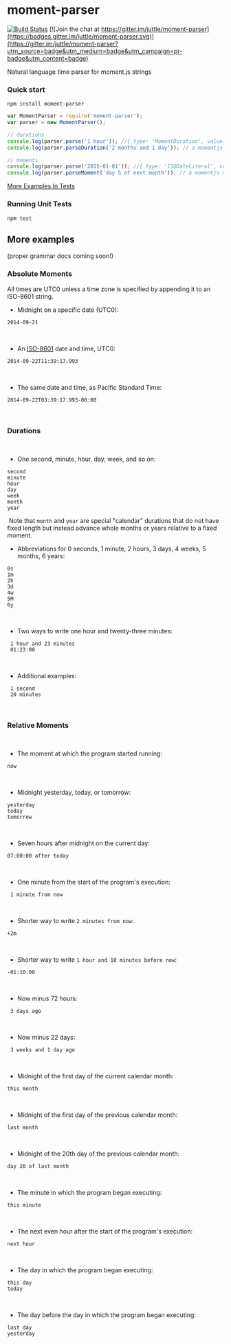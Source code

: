 # moment-parser

[![Build Status](https://travis-ci.org/juttle/moment-parser.svg)](https://travis-ci.org/juttle/moment-parser)
[![Join the chat at https://gitter.im/juttle/moment-parser](https://badges.gitter.im/juttle/moment-parser.svg)](https://gitter.im/juttle/moment-parser?utm_source=badge&utm_medium=badge&utm_campaign=pr-badge&utm_content=badge)

Natural language time parser for moment.js strings

### Quick start

```npm install moment-parser```

```js
var MomentParser = require('moment-parser');
var parser = new MomentParser();

// durations
console.log(parser.parse('1 hour')); //{ type: 'MomentDuration', value: 1, unit: 'hour' }
console.log(parser.parseDuration('2 months and 1 day')); // a momentjs duration of { days: 1, months: 2 }

// moments
console.log(parser.parse('2015-01-01')); //{ type: 'ISODateLiteral', value: '2015-01-01T00:00:00' }
console.log(parser.parseMoment('day 5 of next month')); // a momentjs moment at the start of next month plus 4 days
```


[More Examples In Tests](test/)


### Running Unit Tests

```npm test```


## More examples
(proper grammar docs coming soon!)

### Absolute Moments

All times are UTC0 unless a time zone is specified by appending it to
an ISO-8601 string.  ​ ​

-  Midnight on a specific date (UTC0):
```
2014-09-21
```
​
-  An [ISO-8601](http://en.wikipedia.org/wiki/ISO_8601) date and time, UTC0:
```
2014-09-22T11:39:17.993
```
​
-  The same date and time, as Pacific Standard Time:
```
2014-09-22T03:39:17.993-08:00
```
​
### Durations
​
-  One second, minute, hour, day, week, and so on:
```
second
minute
hour
day
week
month
year
```
​
Note that `month` and `year` are special "calendar" durations that do
not have fixed length but instead advance whole months or years relative
to a fixed moment.
​
-  Abbreviations for 0 seconds, 1 minute, 2 hours, 3 days, 4 weeks, 5
months, 6 years:
```
0s
1m
2h
3d
4w
5M
6y
```
​
-  Two ways to write one hour and twenty-three minutes:
```
 1 hour and 23 minutes
 01:23:00
```
​
-  Additional examples:
```
 1 second
 20 minutes
```
​
### Relative Moments
​
-  The moment at which the program started running:
```
now
```
​
-  Midnight yesterday, today, or tomorrow:
```
yesterday
today
tomorrow
```
​
-  Seven hours after midnight on the current day:
```
07:00:00 after today
```
​
-  One minute from the start of the program's execution:
```
 1 minute from now
```
​
-  Shorter way to write `2 minutes from now`:
```
+2m
```
​
-  Shorter way to write `1 hour and 10 minutes before now`:
```
-01:10:00
```
​
-  Now minus 72 hours:
```
 3 days ago
```
​
-  Now minus 22 days:
```
 3 weeks and 1 day ago
```
​
-  Midnight of the first day of the current calendar month:
```
this month
```
​
-  Midnight of the first day of the previous calendar month:
```
last month
```
​
-  Midnight of the 20th day of the previous calendar month:
```
day 20 of last month
```
​
-  The minute in which the program began executing:
```
this minute
```
​
-  The next even hour after the start of the program's execution:
```
next hour
```
​
-  The day in which the program began executing:
```
this day
today
```
​
-  The day before the day in which the program began executing:
```
last day
yesterday
```
​

